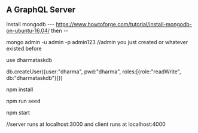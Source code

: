 ## A GraphQL Server

Install mongodb --- https://www.howtoforge.com/tutorial/install-mongodb-on-ubuntu-16.04/
then -- 

mongo admin -u admin -p admin123 //admin you just created or whatever existed before

use dharmataskdb

db.createUser({user:"dharma", pwd:"dharma", roles:[{role:"readWrite", db:"dharmataskdb"}]})

npm install

npm run seed

npm start

//server runs at localhost:3000 and client runs at localhost:4000
